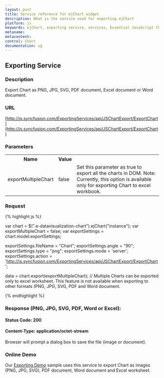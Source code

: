 ```yaml
---
layout: post
title: Service reference for ejChart widget
description: What is the service used for exporting ejChart
platform: js
keywords: ejChart, exporting service, services, Essential JavaScript Chart, Excel exporting, PDF exporting, Export to word, Export to SVG
metaname:
metacontent:
control: Chart
documentation: ug
---
```


## Exporting Service

### Description

Export Chart as PNG, JPG, SVG, PDF document, Excel document or Word document.

### URL

[http://js.syncfusion.com/ExportingServices/api/JSChartExport/ExportChart](http://js.syncfusion.com/ExportingServices/api/JSChartExport/ExportChart)

### Parameters
<table>
<tr>
    <th>Name</th>
    <th>Value</th>
</tr>
<tr>
    <td>exportMultipleChart</td>
	<td>false</td>
    <td>Set this parameter as true to export all the charts in DOM. Note: Currently, this option is available only for exporting Chart to excel workbook.</td>
</tr>
</table>

### Request

{% highlight js %}
 
var chart = $(".e-datavisualization-chart").ejChart("instance");
var exportMultipleChart = false;
var exportSettings = chart.model.exportSettings;

exportSettings.fileName = "Chart";
exportSettings.angle = "90";
exportSettings.type = "png";
exportSettings.mode = 'server';
exportSettings.action = 'http://js.syncfusion.com/ExportingServices/api/JSChartExport/ExportChart';

data = chart.export(exportMultipleChart); // Multiple Charts can be exported only to excel worksheet. This feature is not available when exporting to other formats (PNG, JPG, SVG, PDF and Word document.

{% endhighlight %}

### Response (PNG, JPG, SVG, PDF, Word or Excel):

#### Status Code: 200

#### Content-Type: application/octet-stream

Browser will prompt a dialog box to save the file (image or document).

### Online Demo

Our [Exporting Demo](http://js.syncfusion.com/demos/web/#!/azure/chart/export) sample uses this service to export Chart as images (PNG, JPG, SVG), PDF document, Word document and Excel worksheet.



